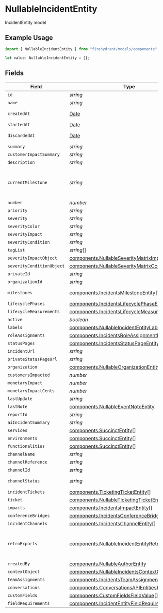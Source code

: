 # NullableIncidentEntity

IncidentEntity model

## Example Usage

```typescript
import { NullableIncidentEntity } from "firehydrant/models/components";

let value: NullableIncidentEntity = {};
```

## Fields

| Field                                                                                                                      | Type                                                                                                                       | Required                                                                                                                   | Description                                                                                                                |
| -------------------------------------------------------------------------------------------------------------------------- | -------------------------------------------------------------------------------------------------------------------------- | -------------------------------------------------------------------------------------------------------------------------- | -------------------------------------------------------------------------------------------------------------------------- |
| `id`                                                                                                                       | *string*                                                                                                                   | :heavy_minus_sign:                                                                                                         | UUID of the Incident                                                                                                       |
| `name`                                                                                                                     | *string*                                                                                                                   | :heavy_minus_sign:                                                                                                         | Name of the incident                                                                                                       |
| `createdAt`                                                                                                                | [Date](https://developer.mozilla.org/en-US/docs/Web/JavaScript/Reference/Global_Objects/Date)                              | :heavy_minus_sign:                                                                                                         | The time the incident was opened                                                                                           |
| `startedAt`                                                                                                                | [Date](https://developer.mozilla.org/en-US/docs/Web/JavaScript/Reference/Global_Objects/Date)                              | :heavy_minus_sign:                                                                                                         | The time the incident started                                                                                              |
| `discardedAt`                                                                                                              | [Date](https://developer.mozilla.org/en-US/docs/Web/JavaScript/Reference/Global_Objects/Date)                              | :heavy_minus_sign:                                                                                                         | The time the incident was archived                                                                                         |
| `summary`                                                                                                                  | *string*                                                                                                                   | :heavy_minus_sign:                                                                                                         | N/A                                                                                                                        |
| `customerImpactSummary`                                                                                                    | *string*                                                                                                                   | :heavy_minus_sign:                                                                                                         | N/A                                                                                                                        |
| `description`                                                                                                              | *string*                                                                                                                   | :heavy_minus_sign:                                                                                                         | N/A                                                                                                                        |
| `currentMilestone`                                                                                                         | *string*                                                                                                                   | :heavy_minus_sign:                                                                                                         | The type/slug of the current milestone. Will be one of the currently configured milestones for the given incident.         |
| `number`                                                                                                                   | *number*                                                                                                                   | :heavy_minus_sign:                                                                                                         | Incident number                                                                                                            |
| `priority`                                                                                                                 | *string*                                                                                                                   | :heavy_minus_sign:                                                                                                         | N/A                                                                                                                        |
| `severity`                                                                                                                 | *string*                                                                                                                   | :heavy_minus_sign:                                                                                                         | N/A                                                                                                                        |
| `severityColor`                                                                                                            | *string*                                                                                                                   | :heavy_minus_sign:                                                                                                         | N/A                                                                                                                        |
| `severityImpact`                                                                                                           | *string*                                                                                                                   | :heavy_minus_sign:                                                                                                         | N/A                                                                                                                        |
| `severityCondition`                                                                                                        | *string*                                                                                                                   | :heavy_minus_sign:                                                                                                         | N/A                                                                                                                        |
| `tagList`                                                                                                                  | *string*[]                                                                                                                 | :heavy_minus_sign:                                                                                                         | N/A                                                                                                                        |
| `severityImpactObject`                                                                                                     | [components.NullableSeverityMatrixImpactEntity](../../models/components/nullableseveritymatriximpactentity.md)             | :heavy_minus_sign:                                                                                                         | N/A                                                                                                                        |
| `severityConditionObject`                                                                                                  | [components.NullableSeverityMatrixConditionEntity](../../models/components/nullableseveritymatrixconditionentity.md)       | :heavy_minus_sign:                                                                                                         | N/A                                                                                                                        |
| `privateId`                                                                                                                | *string*                                                                                                                   | :heavy_minus_sign:                                                                                                         | N/A                                                                                                                        |
| `organizationId`                                                                                                           | *string*                                                                                                                   | :heavy_minus_sign:                                                                                                         | N/A                                                                                                                        |
| `milestones`                                                                                                               | [components.IncidentsMilestoneEntity](../../models/components/incidentsmilestoneentity.md)[]                               | :heavy_minus_sign:                                                                                                         | DEPRECATED: Please use lifecycle phases instead                                                                            |
| `lifecyclePhases`                                                                                                          | [components.IncidentsLifecyclePhaseEntity](../../models/components/incidentslifecyclephaseentity.md)[]                     | :heavy_minus_sign:                                                                                                         | N/A                                                                                                                        |
| `lifecycleMeasurements`                                                                                                    | [components.IncidentsLifecycleMeasurementEntity](../../models/components/incidentslifecyclemeasuremententity.md)[]         | :heavy_minus_sign:                                                                                                         | N/A                                                                                                                        |
| `active`                                                                                                                   | *boolean*                                                                                                                  | :heavy_minus_sign:                                                                                                         | N/A                                                                                                                        |
| `labels`                                                                                                                   | [components.NullableIncidentEntityLabels](../../models/components/nullableincidententitylabels.md)                         | :heavy_minus_sign:                                                                                                         | A key/value of labels                                                                                                      |
| `roleAssignments`                                                                                                          | [components.IncidentsRoleAssignmentEntity](../../models/components/incidentsroleassignmententity.md)[]                     | :heavy_minus_sign:                                                                                                         | N/A                                                                                                                        |
| `statusPages`                                                                                                              | [components.IncidentsStatusPageEntity](../../models/components/incidentsstatuspageentity.md)[]                             | :heavy_minus_sign:                                                                                                         | N/A                                                                                                                        |
| `incidentUrl`                                                                                                              | *string*                                                                                                                   | :heavy_minus_sign:                                                                                                         | N/A                                                                                                                        |
| `privateStatusPageUrl`                                                                                                     | *string*                                                                                                                   | :heavy_minus_sign:                                                                                                         | N/A                                                                                                                        |
| `organization`                                                                                                             | [components.NullableOrganizationEntity](../../models/components/nullableorganizationentity.md)                             | :heavy_minus_sign:                                                                                                         | N/A                                                                                                                        |
| `customersImpacted`                                                                                                        | *number*                                                                                                                   | :heavy_minus_sign:                                                                                                         | N/A                                                                                                                        |
| `monetaryImpact`                                                                                                           | *number*                                                                                                                   | :heavy_minus_sign:                                                                                                         | N/A                                                                                                                        |
| `monetaryImpactCents`                                                                                                      | *number*                                                                                                                   | :heavy_minus_sign:                                                                                                         | N/A                                                                                                                        |
| `lastUpdate`                                                                                                               | *string*                                                                                                                   | :heavy_minus_sign:                                                                                                         | N/A                                                                                                                        |
| `lastNote`                                                                                                                 | [components.NullableEventNoteEntity](../../models/components/nullableeventnoteentity.md)                                   | :heavy_minus_sign:                                                                                                         | N/A                                                                                                                        |
| `reportId`                                                                                                                 | *string*                                                                                                                   | :heavy_minus_sign:                                                                                                         | N/A                                                                                                                        |
| `aiIncidentSummary`                                                                                                        | *string*                                                                                                                   | :heavy_minus_sign:                                                                                                         | N/A                                                                                                                        |
| `services`                                                                                                                 | [components.SuccinctEntity](../../models/components/succinctentity.md)[]                                                   | :heavy_minus_sign:                                                                                                         | N/A                                                                                                                        |
| `environments`                                                                                                             | [components.SuccinctEntity](../../models/components/succinctentity.md)[]                                                   | :heavy_minus_sign:                                                                                                         | N/A                                                                                                                        |
| `functionalities`                                                                                                          | [components.SuccinctEntity](../../models/components/succinctentity.md)[]                                                   | :heavy_minus_sign:                                                                                                         | N/A                                                                                                                        |
| `channelName`                                                                                                              | *string*                                                                                                                   | :heavy_minus_sign:                                                                                                         | N/A                                                                                                                        |
| `channelReference`                                                                                                         | *string*                                                                                                                   | :heavy_minus_sign:                                                                                                         | N/A                                                                                                                        |
| `channelId`                                                                                                                | *string*                                                                                                                   | :heavy_minus_sign:                                                                                                         | N/A                                                                                                                        |
| `channelStatus`                                                                                                            | *string*                                                                                                                   | :heavy_minus_sign:                                                                                                         | inoperative: 0, operational: 1, archived: 2                                                                                |
| `incidentTickets`                                                                                                          | [components.TicketingTicketEntity](../../models/components/ticketingticketentity.md)[]                                     | :heavy_minus_sign:                                                                                                         | N/A                                                                                                                        |
| `ticket`                                                                                                                   | [components.NullableTicketingTicketEntity](../../models/components/nullableticketingticketentity.md)                       | :heavy_minus_sign:                                                                                                         | N/A                                                                                                                        |
| `impacts`                                                                                                                  | [components.IncidentsImpactEntity](../../models/components/incidentsimpactentity.md)[]                                     | :heavy_minus_sign:                                                                                                         | N/A                                                                                                                        |
| `conferenceBridges`                                                                                                        | [components.IncidentsConferenceBridgeEntity](../../models/components/incidentsconferencebridgeentity.md)[]                 | :heavy_minus_sign:                                                                                                         | N/A                                                                                                                        |
| `incidentChannels`                                                                                                         | [components.IncidentsChannelEntity](../../models/components/incidentschannelentity.md)[]                                   | :heavy_minus_sign:                                                                                                         | N/A                                                                                                                        |
| `retroExports`                                                                                                             | [components.NullableIncidentEntityRetroExport](../../models/components/nullableincidententityretroexport.md)[]             | :heavy_minus_sign:                                                                                                         | A list of objects attached to this item. Can be one of: LinkEntity, CustomerSupportIssueEntity, or GenericAttachmentEntity |
| `createdBy`                                                                                                                | [components.NullableAuthorEntity](../../models/components/nullableauthorentity.md)                                         | :heavy_minus_sign:                                                                                                         | N/A                                                                                                                        |
| `contextObject`                                                                                                            | [components.NullableIncidentsContextObjectEntity](../../models/components/nullableincidentscontextobjectentity.md)         | :heavy_minus_sign:                                                                                                         | N/A                                                                                                                        |
| `teamAssignments`                                                                                                          | [components.IncidentsTeamAssignmentEntityLite](../../models/components/incidentsteamassignmententitylite.md)[]             | :heavy_minus_sign:                                                                                                         | N/A                                                                                                                        |
| `conversations`                                                                                                            | [components.ConversationsAPIEntitiesReference](../../models/components/conversationsapientitiesreference.md)[]             | :heavy_minus_sign:                                                                                                         | N/A                                                                                                                        |
| `customFields`                                                                                                             | [components.CustomFieldsFieldValue](../../models/components/customfieldsfieldvalue.md)[]                                   | :heavy_minus_sign:                                                                                                         | N/A                                                                                                                        |
| `fieldRequirements`                                                                                                        | [components.IncidentEntityFieldRequirementEntity](../../models/components/incidententityfieldrequiremententity.md)[]       | :heavy_minus_sign:                                                                                                         | N/A                                                                                                                        |